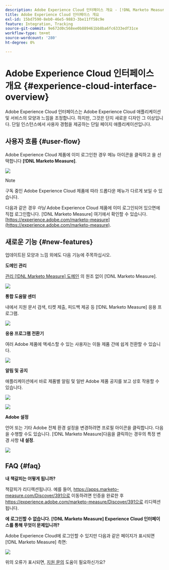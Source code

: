 ```yaml
---
description: Adobe Experience Cloud 인터페이스 개요 - [!DNL Marketo Measure]
title: Adobe Experience Cloud 인터페이스 개요
exl-id: 15bd7590-8eb0-46e5-9883-3be11ff58c9e
feature: Integration, Tracking
source-git-commit: 9e672d0c568ee0b889461bb8ba6fc6333edf31ce
workflow-type: tm+mt
source-wordcount: '280'
ht-degree: 0%

---
```


# Adobe Experience Cloud 인터페이스 개요 {#experience-cloud-interface-overview}

Adobe Experience Cloud 인터페이스는 Adobe Experience Cloud 애플리케이션 및 서비스의 모양과 느낌을 조정합니다. 하지만, 그것은 단지 새로운 디자인 그 이상입니다. 단일 인스턴스에서 사용자 경험을 제공하는 단일 페이지 애플리케이션입니다.

## 사용자 흐름 {#user-flow}

Adobe Experience Cloud 제품에 이미 로그인한 경우 메뉴 아이콘을 클릭하고 을 선택합니다 **[!DNL Marketo Measure]**.

![](assets/unified-shell-overview-4.png)

>[!NOTE]
>
>구독 중인 Adobe Experience Cloud 제품에 따라 드롭다운 메뉴가 다르게 보일 수 있습니다.

다음과 같은 경우 _아님_ Adobe Experience Cloud 제품에 이미 로그인되어 있으면에 직접 로그인합니다. [!DNL Marketo Measure] 여기에서 확인할 수 있습니다. [https://experience.adobe.com/marketo-measure](https://experience.adobe.com/marketo-measure).

## 새로운 기능 {#new-features}

업데이트된 모양과 느낌 외에도 다음 기능에 주목하십시오.

**도메인 관리**

[관리 [!DNL Marketo Measure] 도메인](/help/marketo-measure-and-adobe/domain-management.md) 의 원조 없이 [!DNL Marketo Measure].

![](assets/unified-shell-overview-5.png)

**통합 도움말 센터**

내에서 지원 문서 검색, 티켓 제출, 피드백 제공 등 [!DNL Marketo Measure] 응용 프로그램.

![](assets/unified-shell-overview-6.png)

**응용 프로그램 전환기**

여러 Adobe 제품에 액세스할 수 있는 사용자는 이들 제품 간에 쉽게 전환할 수 있습니다.

![](assets/unified-shell-overview-7.png)

**알림 및 공지**

애플리케이션에서 바로 제품별 알림 및 일반 Adobe 제품 공지를 보고 상호 작용할 수 있습니다.

![](assets/unified-shell-overview-8.png)

![](assets/unified-shell-overview-9.png)

**Adobe 설정**

언어 또는 기타 Adobe 전체 환경 설정을 변경하려면 프로필 아이콘을 클릭합니다. 다음을 수행할 수도 있습니다. [!DNL Marketo Measure]다음을 클릭하는 경우의 특정 변경 사항 **내 설정**.

![](assets/unified-shell-overview-10.png)

## FAQ {#faq}

**내 책갈피는 어떻게 됩니까?**

책갈피가 리디렉션됩니다. 예를 들어, https://apps.marketo-measure.com/Discover/391으로 이동하려면 인증을 완료한 후 https://experience.adobe.com/marketo-measure/Discover/391으로 리디렉션됩니다.

**에 로그인할 수 없습니다. [!DNL Marketo Measure] Experience Cloud 인터페이스를 통해 무엇이 문제입니까?**

Adobe Experience Cloud에 로그인할 수 있지만 다음과 같은 페이지가 표시되면 [!DNL Marketo Measure] 측면:

![](assets/unified-shell-overview-11.png)

위의 오류가 표시되면, [지원 문의](https://nation.marketo.com/t5/support/ct-p/Support) 도움이 필요하신가요?
